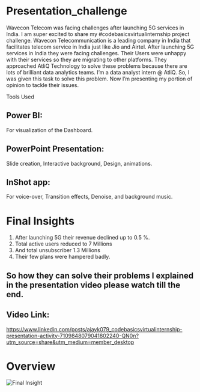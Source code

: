 # Presentation_challenge
Wavecon Telecom was facing challenges after launching 5G services in India.
I am super excited to share my #codebasicsvirtualinternship project challenge.
Wavecon Telecommunication is a leading company in India that facilitates telecom service in India just like Jio and Airtel.
After launching 5G services in India they were facing challenges.
Their Users were unhappy with their services so they are migrating to other platforms.
They approached AtliQ Technology to solve these problems because there are lots of brilliant data analytics teams. 
I’m a data analyst intern @ AtliQ. So, I was given this task to solve this problem. 
Now I’m presenting my portion of opinion to tackle their issues.

Tools Used
## Power BI:
For visualization of the Dashboard. 
## PowerPoint Presentation: 
Slide creation, Interactive background, Design, animations.
## InShot app: 
For voice-over, Transition effects, Denoise, and background music.

# Final Insights
1.	After launching 5G their revenue declined up to 0.5 %.
2.	Total active users reduced to 7 Millions
3.	And total unsubscriber 1.3 Millions
4.	Their few plans were hampered badly.
## So how they can solve their problems I explained in the presentation video please watch till the end.
 ## Video Link:
 https://www.linkedin.com/posts/ajayk079_codebasicsvirtualinternship-presentation-activity-7109848079041802240-QN0n?utm_source=share&utm_medium=member_desktop

# Overview
![Final Insight](https://github.com/ajayk079/Presentation_challenge/assets/83025605/f24b0be7-6fb0-480b-93d3-db283a011b0e)
